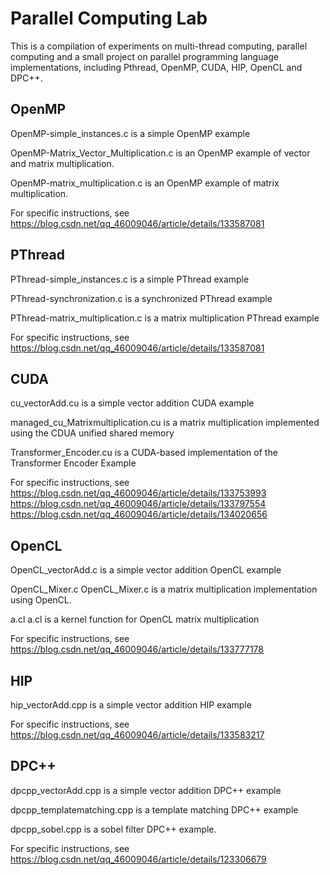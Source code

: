 # Parallel Computing Lab 


This is a compilation of experiments on multi-thread computing, parallel computing and a small project on parallel programming language implementations, including Pthread, OpenMP, CUDA, HIP, OpenCL and DPC++.



## OpenMP

OpenMP-simple_instances.c is a simple OpenMP example

OpenMP-Matrix_Vector_Multiplication.c is an OpenMP example of vector and matrix multiplication.

OpenMP-matrix_multiplication.c is an OpenMP example of matrix multiplication.

For specific instructions, see
https://blog.csdn.net/qq_46009046/article/details/133587081

## PThread

PThread-simple_instances.c is a simple PThread example

PThread-synchronization.c is a synchronized PThread example

PThread-matrix_multiplication.c is a matrix multiplication PThread example

For specific instructions, see
https://blog.csdn.net/qq_46009046/article/details/133587081

## CUDA

cu_vectorAdd.cu is a simple vector addition CUDA example

managed_cu_Matrixmultiplication.cu is a matrix multiplication implemented using the CDUA unified shared memory

Transformer_Encoder.cu is a CUDA-based implementation of the Transformer Encoder Example 

For specific instructions, see
https://blog.csdn.net/qq_46009046/article/details/133753993
https://blog.csdn.net/qq_46009046/article/details/133797554
https://blog.csdn.net/qq_46009046/article/details/134020656

## OpenCL

OpenCL_vectorAdd.c is a simple vector addition OpenCL example

OpenCL_Mixer.c OpenCL_Mixer.c is a matrix multiplication implementation using OpenCL.

a.cl a.cl is a kernel function for OpenCL matrix multiplication

For specific instructions, see
https://blog.csdn.net/qq_46009046/article/details/133777178

## HIP

hip_vectorAdd.cpp is a simple vector addition HIP example

For specific instructions, see
https://blog.csdn.net/qq_46009046/article/details/133583217

## DPC++

dpcpp_vectorAdd.cpp is a simple vector addition DPC++ example

dpcpp_templatematching.cpp is a template matching DPC++ example

dpcpp_sobel.cpp is a sobel filter DPC++ example.

For specific instructions, see
https://blog.csdn.net/qq_46009046/article/details/123306679

